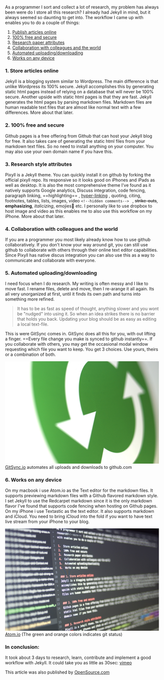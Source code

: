 As a programmer I sort and collect a lot of research, my problem has always been were do I store all this research?<!--more-->  I already had Jekyll in mind, but it always seemed so daunting to get into. The workflow I came up with enables you to do a couple of things:

1.	[Publish articles online](#1-store-articles-online)
2. [100% free and secure](#2-100-free-and-secure) 
3.	[Research paper attributes](#3-research-style-attributes)
4.	[Collaboration with colleagues and the world](#4-collaboration-with-colleagues-and-the-world)
5.	[Automated uploading/downloading](#5-automated-uploading-downloading)
6.	[Works on any device](#6-works-on-any-device)

### 1. Store articles online
Jekyll is a blogging system similar to Wordpress. The main difference is that unlike Wordpress its 100% secure. Jekyll accomplishes this by generating static html pages instead of relying on a database that will never be 100% secure. Another upside with static html pages is that they are fast. Jekyll generates the html pages by parsing markdown files. Markdown files are human readable text files that are almost like normal text with a few differences. More about that later.

### 2. 100% free and secure
Github pages is a free offering from Github that can host your Jekyll blog for free. It also takes care of generating the static html files from your markdown text files. So no need to install anything on your computer. You may also use your own domain name if you have this.

### 3. Research style attributes
Pixyll is a Jekyll theme. You can quickly install it on github by forking the official pixyll repo. Its responsive so it looks good on iPhones and iPads as well as desktop. It is also the most comprehensive theme I've found as it natively supports Google analytics, Discuss integration, code fencing, paragraph linking, ==highlighting== , [hyper-linking](http://stylekit.org) , quoting, citing, footnotes, tables, lists, images, video `<!--hidden comments--> ` , ~~strike-outs~~, **emphasizing**, _italicizing_, emojies🚀 etc. I personally like to use dropbox to host image and video as this enables me to also use this workflow on my iPhone. More about that later.

### 4. Collaboration with colleagues and the world
If you are a programmer you most likely already know how to use github collaboratively. If you don't know your way around git, you can still use github to collaborate with others through their online text editor capabilities. Since Pixyll has native discus integration you can also use this as a way to communicate and collaborate with everyone.

### 5. Automated uploading/downloading
I need focus when I do research. My writing is often messy and I like to move fast. I rename files, delete and move, then I re-arange it all again. Its all very unorganized at first, until it finds its own path and turns into something more refined.   
>It has to be as fast as speed of thought, anything slower and you wont be "nudged" into using it. So when an idea strikes there is no barrier that holds you back. Updating your blog should be as easy as editing a local text-file.   

This is were GitSync comes in. GitSync does all this for you, with out lifting a finger. ==Every file change you make is synced to github instantly==. If you collaborate with others, you may get the occasional modal window requesting which file you want to keep. You get 3 choices. Use yours, theirs or a combination of both.


_![desk](https://raw.githubusercontent.com/stylekit/img/master/hd2o842.jpg)_
[GitSync.io](http://gitsync.io)  automates all uploads and downloads to github.com

### 6. Works on any device
On my macbook i use Atom.io as the Text editor for the markdown files. It supports previewing markdown files with a Github flavored markdown style. I set Jekyll to use the Redcarpet markdown since it is the only markdown flavor I've found that supports code fencing when hosting on Github pages. On my iPhone i use Textastic as the text editor. It also supports markdown and iCloud. You need to bring iCloud into the fold if you want to have text live stream from your iPhone to your blog.

_![desk](https://raw.githubusercontent.com/stylekit/img/master/427fg24.jpg)_
[Atom.io](http://www.atom.io) (The green and orange colors indicates git status)   

### In conclusion:
It took about 3 days to research, learn, contribute and implement a good workflow with Jekyll. It could take you as little as 30sec: [vimeo](https://vimeo.com/154566844)

<!-- optional ending: Here is what you do, ask around on twitter if anybody knows jekyll. Just ask a lot of people. Then find someone who says no, but it looks really cool. Then ask them if they want to learn it together with you. Go like, hey want to try and setup jekyl ? And then we share notes on the way, and discuss where we get stuck etc. -->

<!--maybe insert picture of osx dock with 3 icons, gitsync,atom,safari,github desktop-->


<!--In the footnotes you provide further reading links to everything that isnt fully explained or further explain concepts that needs explanation. There will be alot of footnotes. And each footnote will be linked with a small nr to where in the article the ref was located. -->

<!--You will also get email notification from github if there is something wrong with your website. -->

This article was also published by [OpenSource.com](https://opensource.com/life/16/2/my-jekyll-workflow)
